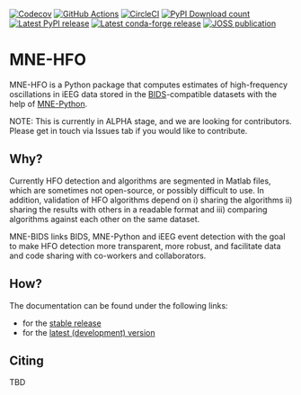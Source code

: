 
[![Codecov](https://codecov.io/gh/mne-tools/mne-bids/branch/master/graph/badge.svg)](https://codecov.io/gh/mne-tools/mne-bids)
[![GitHub Actions](https://github.com/mne-tools/mne-bids/workflows/build/badge.svg)](https://github.com/mne-tools/mne-bids/actions)
[![CircleCI](https://circleci.com/gh/mne-tools/mne-bids.svg?style=svg)](https://circleci.com/gh/mne-tools/mne-bids)
[![PyPI Download count](https://pepy.tech/badge/mne-bids)](https://pepy.tech/project/mne-bids)
[![Latest PyPI release](https://img.shields.io/pypi/v/mne-bids.svg)](https://pypi.org/project/mne-bids/)
[![Latest conda-forge release](https://img.shields.io/conda/vn/conda-forge/mne-bids.svg)](https://anaconda.org/conda-forge/mne-bids/)
[![JOSS publication](https://joss.theoj.org/papers/5b9024503f7bea324d5e738a12b0a108/status.svg)](https://joss.theoj.org/papers/5b9024503f7bea324d5e738a12b0a108)

MNE-HFO
=======

MNE-HFO is a Python package that computes estimates of high-frequency oscillations 
in iEEG data stored in the [BIDS](https://bids.neuroimaging.io/)-compatible datasets with the help of
[MNE-Python](https://mne.tools/stable/index.html).

NOTE: This is currently in ALPHA stage, and we are looking for 
contributors. Please get in touch via Issues tab if you would like to
contribute.

Why?
----
Currently HFO detection and algorithms are segmented in Matlab files,
which are sometimes not open-source, or possibly difficult to use. In 
addition, validation of HFO algorithms depend on i) sharing the algorithms 
ii) sharing the results with others in a readable format and iii) comparing 
algorithms against each other on the same dataset.

MNE-BIDS links BIDS, MNE-Python and iEEG event detection with the goal to make HFO 
detection more transparent, more robust, and facilitate data and code sharing with 
co-workers and collaborators.

How?
----

The documentation can be found under the following links:

- for the [stable release](https://mne.tools/mne-bids/)
- for the [latest (development) version](https://mne.tools/mne-bids/dev/index.html)

Citing
------
TBD
